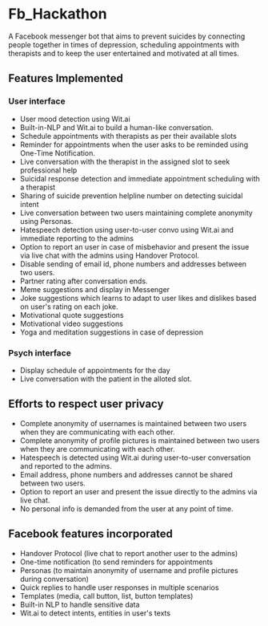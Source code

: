 # Fb_Hackathon

A Facebook messenger bot that aims to prevent suicides by connecting people together in times of depression, scheduling appointments with therapists and to keep the user entertained and motivated at all times.

## Features Implemented

### User interface

- User mood detection using Wit.ai
- Built-in-NLP and Wit.ai to build a human-like conversation.
- Schedule appointments with therapists as per their available slots
- Reminder for appointments when the user asks to be reminded using One-Time Notification.
- Live conversation with the therapist in the assigned slot to seek professional help
- Suicidal response detection and immediate appointment scheduling with a therapist
- Sharing of suicide prevention helpline number on detecting suicidal intent
- Live conversation between two users maintaining complete anonymity using Personas.
- Hatespeech detection using user-to-user convo using Wit.ai and immediate reporting to the admins
- Option to report an user in case of misbehavior and present the issue via live chat with the admins using Handover Protocol.
- Disable sending of email id, phone numbers and addresses between two users.
- Partner rating after conversation ends.
- Meme suggestions and display in Messenger
- Joke suggestions which learns to adapt to user likes and dislikes based on user's rating on each joke.
- Motivational quote suggestions
- Motivational video suggestions
- Yoga and meditation suggestions in case of depression

### Psych interface

- Display schedule of appointments for the day
- Live conversation with the patient in the alloted slot.


## Efforts to respect user privacy

- Complete anonymity of usernames is maintained between two users when they are communicating with each other.
- Complete anonymity of profile pictures is maintained between two users when they are communicating with each other.
- Hatespeech is detected using Wit.ai during user-to-user conversation and reported to the admins.
- Email address, phone numbers and addresses cannot be shared between two users.
- Option to report an user and present the issue directly to the admins via live chat.
- No personal info is demanded from the user at any point of time.

## Facebook features incorporated

- Handover Protocol (live chat to report another user to the admins)
- One-time notification (to send reminders for appointments
- Personas (to maintain anonymity of username and profile pictures during conversation)
- Quick replies to handle user responses in multiple scenarios
- Templates (media, call button, list, button templates)
- Built-in NLP to handle sensitive data 
- Wit.ai to detect intents, entities in user's texts
